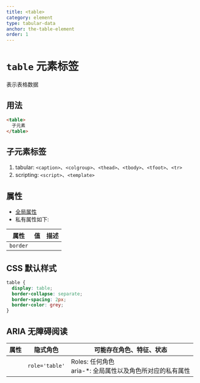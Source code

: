 ```yaml
---
title: <table>
category: element
type: tabular-data
anchor: the-table-element
order: 1
---
```


# `table` 元素标签

表示表格数据

## 用法

```html
<table>
  子元素
</table>
```

## 子元素标签

1. tabular: `<caption>`、`<colgroup>`、`<thead>`、`<tbody>`、`<tfoot>`、`<tr>`
1. scripting: `<script>`、`<template>`

## 属性

* [全局属性](/front-end/HTML/attribute#anchor-全局属性)
* 私有属性如下:

| 属性 | 值 | 描述 |
| ---- | ---- | ---- |
| `border` | | |

## CSS 默认样式

```css
table {
  display: table;
  border-collapse: separate;
  border-spacing: 2px;
  border-color: grey;
}
```

## ARIA 无障碍阅读

| 属性 | 隐式角色 | 可能存在角色、特征、状态 |
| ---- | ---- | ---- |
| | `role='table'` | Roles: 任何角色 <br> aria-*: 全局属性以及角色所对应的私有属性 |
